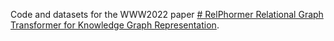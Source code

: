 
Code and datasets for the WWW2022 paper [# RelPhormer
Relational Graph Transformer for Knowledge Graph
Representation](https://arxiv.org/).
